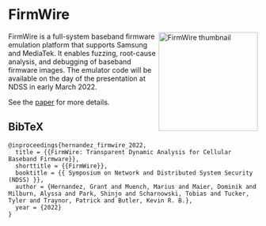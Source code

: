 # FirmWire

<a href="firmwire-ndss22.pdf?raw=true"> <img title="" src="https://user-images.githubusercontent.com/3030665/149030164-2adf65b2-114a-4f07-82ea-67cf1f65edef.png" alt="FirmWire thumbnail" align="right" width="200"></a>
FirmWire is a full-system baseband firmware emulation platform that supports Samsung and MediaTek. It enables fuzzing, root-cause analysis, and debugging of baseband firmware images. The emulator code will be available on the day of the presentation at NDSS in early March 2022.

See the [paper](firmwire-ndss22.pdf?raw=true) for more details.

## BibTeX
```
@inproceedings{hernandez_firmwire_2022,
  title = {{FirmWire: Transparent Dynamic Analysis for Cellular Baseband Firmware}},
  shorttitle = {{FirmWire}},
  booktitle = {{ Symposium on Network and Distributed System Security (NDSS) }},
  author = {Hernandez, Grant and Muench, Marius and Maier, Dominik and Milburn, Alyssa and Park, Shinjo and Scharnowski, Tobias and Tucker, Tyler and Traynor, Patrick and Butler, Kevin R. B.},
  year = {2022}
}
```
